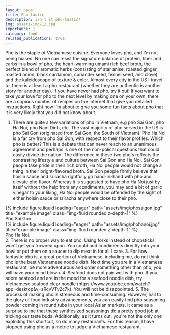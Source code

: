 ```yaml
---
layout: page
title: Pho-tastic
description: isn't it pho-tastic?
img: assets/img/12.jpg
importance: 1
category: food
related_publications: true
---
```


Pho is the staple of Vietnamese cuisine. Everyone loves pho, and I'm not being biased. No one can resist the signature balance of protein, fiber and carbs in a bowl of pho, the heart-warming umami rich beef broth, the perfect blend of aromatic herbs (consisting of star anise, roasted ginger, roasted onion, black cardamom, coriander seed, fennel seed, and clove) and the kaleidoscope of texture & color. Almost every city in the US I travel to, there is at least a pho restaurant (whether they are authentic is another story for another day). If you have never had pho, try it out! If you want to take your love for pho to the next level by making one on your own, there are a copious number of recipes on the Internet that give you detailed instructions. Right now I'm about to give you some fun facts about pho that it is very likely that you did not know about.
1. There are quite a few variations of pho in Vietnam, e.g pho Sai Gon, pho Ha Noi, pho Nam Dinh, etc. The vast majority of pho served in the US is pho Sai Gon (originated from Sai Gon, the South of Vietnam). Pho Ha Noi is a far cry from pho Sai Gon, with respect to their flavor profiles. Which pho is better? This is a debate that can never reach to an unanimous agreement and perhaps is one of the non-polical questions that could easily divide the nation. The difference in these two pho's reflects the contrasting lifestyle and culture between Sai Gon and Ha Noi. Sai Gon people take pride in their rich broth, Ha Noi people would not change a thing in their bright-flavored broth. Sai Gon people firmly believe that hoisin sauce and sriracha rightfully go hand-in-hand with pho and elevate pho flavor. Whereas it is suggested to have pho Ha Noi just by itself without the help from any condiments, you may add a bit of garlic vinegar to your liking, Ha Noi people would be offended by the sight of either hoisin sauce or sriracha anywhere close to their pho.

<div class="col-sm mt-3 mt-md-0">
        {% include figure.liquid loading="eager" path="assets/img/phosaigon.jpg" title="example image" class="img-fluid rounded z-depth-1" %}
    </div>

<div class="caption">
    Pho Sai Gon.
</div>

<div class="col-sm mt-3 mt-md-0">
        {% include figure.liquid loading="eager" path="assets/img/phohanoi.jpg" title="example image" class="img-fluid rounded z-depth-1" %}
    </div>

<div class="caption">
    Pho Ha Noi.
</div>
2. There is no proper way to eat pho. Using forks instead of chopsticks won't get you frowned upon. You could add condiments directly into your bowl or put them on a saucer to dip meat in for all I care. 
3. For how fantastic pho is, a great portion of Vietnamese, including me, do not think pho is the best Vietnamese noodle dish. Next time you are in a Vietnamese restaurant, be more adventurous and order something other than pho, you will have your mind blown.
4. Seafood does not pair well with pho. If you adore seafood and are in the mood for a seafood noodle dish, try Vietnamese seafood clear noodle (https://www.youtube.com/watch?app=desktop&v=sRcvVTv2c7k). You will not be disappointed.
5. The process of making pho is streneous and time-consuming. However, hail to the glory of food industry advancements, you can easily find pho seasoning powder coming in round tubs in your local Asian markets. It came as a surprise to me that these synthesized seasonings do a pretty good job at tricking our taste buds. Additionally, as it turns out, you're not the only one exploiting this shortcut, so do many restaurants. For this reason, I have stopped using pho as a metric to judge a Vietnamese restaurant. 
